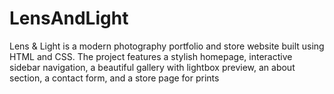 # LensAndLight
  Lens &amp; Light is a modern photography portfolio and store website built using HTML and CSS. The project features a stylish homepage, interactive sidebar navigation, a beautiful gallery with lightbox preview, an about section, a contact form, and a store page for prints 
